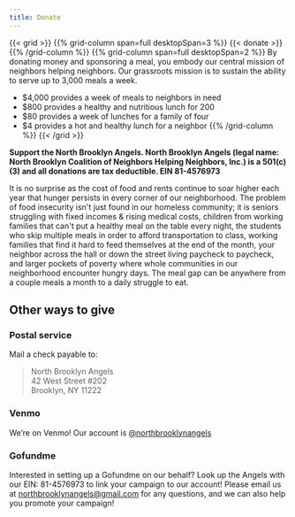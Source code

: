 ```yaml
---
title: Donate
---
```


{{< grid >}}
{{% grid-column span=full desktopSpan=3 %}}
{{< donate >}}
{{% /grid-column %}}
{{% grid-column span=full desktopSpan=2 %}}
By donating money and sponsoring a meal, you embody our central mission of neighbors helping neighbors. Our grassroots mission is to sustain the ability to serve up to 3,000 meals a week. 

* $4,000 provides a week of meals to neighbors in need
* $800 provides a healthy and nutritious lunch for 200
* $80 provides a week of lunches for a family of four
* $4 provides a hot and healthy lunch for a neighbor
{{% /grid-column %}}
{{< /grid >}}

**Support the North Brooklyn Angels. North Brooklyn Angels (legal name: North Brooklyn Coalition of Neighbors Helping Neighbors, Inc.) is a 501(c)(3) and all donations are tax deductible. EIN 81-4576973​**

It is no surprise as the cost of food and rents continue to soar higher each year that hunger persists in every corner of our neighborhood. The problem of food insecurity isn't just found in our homeless community; it is seniors struggling with fixed incomes & rising medical costs, children from working families that can't put a healthy meal on the table every night, the students who skip multiple meals in order to afford transportation to class, working families that find it hard to feed themselves at the end of the month, your neighbor across the hall or down the street living paycheck to paycheck, and larger pockets of poverty where whole communities in our neighborhood encounter hungry days. The meal gap can be anywhere from a couple meals a month to a daily struggle to eat.

## Other ways to give
 
### Postal service

Mail a check payable to:

> North Brooklyn Angels  
> 42 West Street #202  
> Brooklyn, NY 11222

### Venmo

We’re on Venmo! Our account is [@northbrooklynangels](https://venmo.com/northbrooklynangels)

### Gofundme

Interested in setting up a Gofundme on our behalf? Look up the Angels with our EIN: 81-4576973​ to link your campaign to our account! Please email us at [northbrooklynangels@gmail.com](mailto:northbrooklynangels@gmail.com) for any questions, and we can also help you promote your campaign!